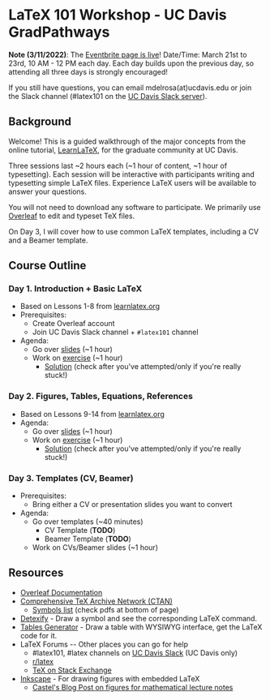 # LaTeX 101 Workshop - UC Davis GradPathways

**Note (3/11/2022)**: The [Eventbrite page is live](https://www.eventbrite.com/e/latex-101-workshop-tickets-295544520617)! Date/Time: March 21st to 23rd, 10 AM - 12 PM each day. Each day builds upon the previous day, so attending all three days is strongly encouraged!

If you still have questions, you can email mdelrosa(at)ucdavis.edu or join the Slack channel (\#latex101 on the [UC Davis Slack server](https://ucdavis.slack.com/)).

## Background

Welcome! This is a guided walkthrough of the major concepts from the online tutorial, [LearnLaTeX](https://www.learnlatex.org/en/), for the graduate community at UC Davis.

Three sessions last ~2 hours each (~1 hour of content, ~1 hour of typesetting). Each session will be interactive with participants writing and typesetting simple LaTeX files. Experience LaTeX users will be available to answer your questions.

You will not need to download any software to participate. We primarily use [Overleaf](https://www.overleaf.com/) to edit and typeset TeX files. 

On Day 3, I will cover how to use common LaTeX templates, including a CV and a Beamer template.

## Course Outline

### Day 1. Introduction + Basic LaTeX
- Based on Lessons 1-8 from [learnlatex.org](https://www.learnlatex.org/en/)
- Prerequisites:
	- Create Overleaf account
	- Join UC Davis Slack channel + `#latex101` channel
- Agenda: 
	- Go over [slides](https://github.com/mdelrosa/latex101/blob/master/day01/slides/presentation.pdf) (~1 hour)
	- Work on [exercise](https://github.com/mdelrosa/latex101/blob/master/day01/exercise/day-02-exercise.pdf) (~1 hour)
		- [Solution](https://github.com/mdelrosa/latex101/blob/master/day01/exercise/day-01-exercise.tex) (check after you've attempted/only if you're really stuck!)

### Day 2. Figures, Tables, Equations, References
- Based on Lessons 9-14 from [learnlatex.org](https://www.learnlatex.org/en/)
- Agenda: 
	- Go over [slides](https://github.com/mdelrosa/latex101/blob/master/day02/slides/presentation.pdf) (~1 hour)
	- Work on [exercise](https://github.com/mdelrosa/latex101/blob/master/day02/exercise/day-02-exercise.pdf) (~1 hour)
		- [Solution](https://github.com/mdelrosa/latex101/blob/master/day02/exercise/day-02-exercise.tex) (check after you've attempted/only if you're really stuck!)

### Day 3. Templates (CV, Beamer)
- Prerequisites:
	- Bring either a CV or presentation slides you want to convert
- Agenda:
	- Go over templates (~40 minutes)
		- CV Template (**TODO**) 
		- Beamer Template (**TODO**)
	- Work on CVs/Beamer slides (~1 hour)

## Resources

- [Overleaf Documentation](https://www.overleaf.com/learn)
- [Comprehensive TeX Archive Network (CTAN)](https://www.ctan.org/)
	- [Symbols list](https://www.ctan.org/tex-archive/info/symbols/comprehensive/) (check pdfs at bottom of page)
- [Detexify](http://detexify.kirelabs.org/classify.html) - Draw a symbol and see the corresponding LaTeX command.
- [Tables Generator](https://www.tablesgenerator.com/) - Draw a table with WYSIWYG interface, get the LaTeX code for it.
- LaTeX Forums -- Other places you can go for help
	- \#latex101, \#latex channels on [UC Davis Slack](https://ucdavis.slack.com/) (UC Davis only)
	- [r/latex](https://www.reddit.com/r/LaTeX/)
	- [TeX on Stack Exchange](https://tex.stackexchange.com/)
- [Inkscape](https://inkscape.org/) - For drawing figures with embedded LaTeX
	- [Castel's Blog Post on figures for mathematical lecture notes](https://castel.dev/post/lecture-notes-2/)
